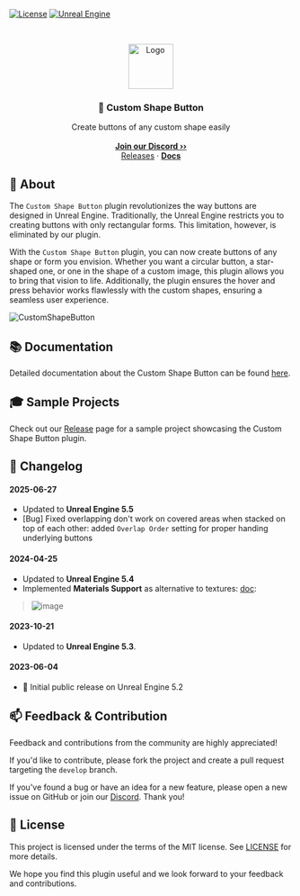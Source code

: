 <a href="https://github.com/JanSeliv/CustomShapeButton/blob/main/LICENSE">![License](https://img.shields.io/badge/license-MIT-brightgreen.svg)</a>
<a href="https://www.unrealengine.com/">![Unreal Engine](https://img.shields.io/badge/Unreal-5.5-dea309?style=flat&logo=unrealengine)</a>

<br/>
<p align="center">
<a href="https://github.com/JanSeliv/CustomShapeButton">
<img src="https://github.com/JanSeliv/CustomShapeButton/blob/main/Resources/Icon128.png?raw=true" alt="Logo" width="80" height="80">
</a>
<h3 align="center">🔘 Custom Shape Button</h3>
<p align="center">
Create buttons of any custom shape easily
<br/>
<br/>
<a href="https://discord.gg/jbWgwDefnE"><strong>Join our Discord ››</strong></a>
<br/>
<a href="https://github.com/JanSeliv/CustomShapeButton/releases">Releases</a>
·
<a href="https://docs.google.com/document/d/1Ws76obIHRMtsdOjB6YP9K7LTjJR-R56h2uv65PKUBL4"><strong>Docs</strong></a>
</p>

## 🌟 About

The `Custom Shape Button` plugin revolutionizes the way buttons are designed in Unreal Engine. Traditionally, the Unreal Engine restricts you to creating buttons with only rectangular forms. This limitation, however, is eliminated by our plugin.

With the `Custom Shape Button` plugin, you can now create buttons of any shape or form you envision. Whether you want a circular button, a star-shaped one, or one in the shape of a custom image, this plugin allows you to bring that vision to life. Additionally, the plugin ensures the hover and press behavior works flawlessly with the custom shapes, ensuring a seamless user experience.

![CustomShapeButton](https://github.com/JanSeliv/CustomShapeButton/assets/20540872/46c3be2c-b325-4528-a626-16a4bb2b4d9c)

## 📚 Documentation

Detailed documentation about the Custom Shape Button can be found [here](https://docs.google.com/document/d/1Ws76obIHRMtsdOjB6YP9K7LTjJR-R56h2uv65PKUBL4).

## 🎓 Sample Projects

Check out our [Release](https://github.com/JanSeliv/CustomShapeButton/releases) page for a sample project showcasing the Custom Shape Button plugin.

## 📅 Changelog
#### 2025-06-27
- Updated to **Unreal Engine 5.5**
- [Bug] Fixed overlapping don't work on covered areas when stacked on top of each other: added `Overlap Order` setting for proper handing underlying buttons
#### 2024-04-25
- Updated to **Unreal Engine 5.4**
- Implemented **Materials Support** as alternative to textures: [doc](https://docs.google.com/document/d/1Ws76obIHRMtsdOjB6YP9K7LTjJR-R56h2uv65PKUBL4/edit#heading=h.jlxkng80vqbe):
> ![image](https://github.com/JanSeliv/CustomShapeButton/assets/20540872/c4a083d2-494e-400f-b363-1ffa795024fa)
#### 2023-10-21
- Updated to **Unreal Engine 5.3**.
#### 2023-06-04
- 🎉 Initial public release on Unreal Engine 5.2

## 📫 Feedback & Contribution

Feedback and contributions from the community are highly appreciated!

If you'd like to contribute, please fork the project and create a pull request targeting the `develop` branch.

If you've found a bug or have an idea for a new feature, please open a new issue on GitHub or join our [Discord](https://discord.gg/jbWgwDefnE). Thank you!

## 📜 License

This project is licensed under the terms of the MIT license. See [LICENSE](LICENSE) for more details.

We hope you find this plugin useful and we look forward to your feedback and contributions.
